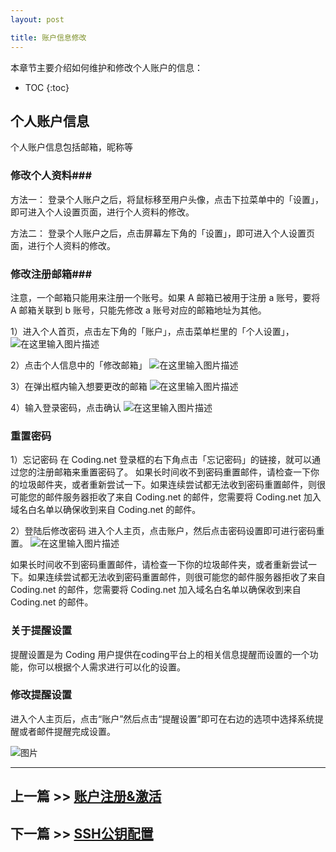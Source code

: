 ```yaml
---
layout: post

title: 账户信息修改
---
```


本章节主要介绍如何维护和修改个人账户的信息：

* TOC
{:toc}

## 个人账户信息

个人账户信息包括邮箱，昵称等

### 修改个人资料###

方法一：
登录个人账户之后，将鼠标移至用户头像，点击下拉菜单中的「设置」，即可进入个人设置页面，进行个人资料的修改。

方法二：
登录个人账户之后，点击屏幕左下角的「设置」，即可进入个人设置页面，进行个人资料的修改。

### 修改注册邮箱###

注意，一个邮箱只能用来注册一个账号。如果 A 邮箱已被用于注册 a 账号，要将 A 邮箱关联到 b 账号，只能先修改 a 账号对应的邮箱地址为其他。

1）进入个人首页，点击左下角的「账户」，点击菜单栏里的「个人设置」，
![在这里输入图片描述][3]

2）点击个人信息中的「修改邮箱」
![在这里输入图片描述][4]

3）在弹出框内输入想要更改的邮箱
![在这里输入图片描述][5]

4）输入登录密码，点击确认
![在这里输入图片描述][6]


### 重置密码

1）忘记密码
在 Coding.net 登录框的右下角点击「忘记密码」的链接，就可以通过您的注册邮箱来重置密码了。
如果长时间收不到密码重置邮件，请检查一下你的垃圾邮件夹，或者重新尝试一下。如果连续尝试都无法收到密码重置邮件，则很可能您的邮件服务器拒收了来自 Coding.net 的邮件，您需要将 Coding.net 加入域名白名单以确保收到来自 Coding.net 的邮件。

2）登陆后修改密码
进入个人主页，点击账户，然后点击密码设置即可进行密码重置。
![在这里输入图片描述][7]

如果长时间收不到密码重置邮件，请检查一下你的垃圾邮件夹，或者重新尝试一下。如果连续尝试都无法收到密码重置邮件，则很可能您的邮件服务器拒收了来自 Coding.net 的邮件，您需要将 Coding.net 加入域名白名单以确保收到来自 Coding.net 的邮件。


### 关于提醒设置

提醒设置是为 Coding 用户提供在coding平台上的相关信息提醒而设置的一个功能，你可以根据个人需求进行可以化的设置。

### 修改提醒设置

进入个人主页后，点击“账户”然后点击“提醒设置”即可在右边的选项中选择系统提醒或者邮件提醒完成设置。

 ![图片](https://dn-coding-net-production-pp.qbox.me/4802fe64-4fa1-46e6-a0d1-70d7aa8b5850.png) 
 
---

## 上一篇 >> [账户注册&激活](/help/doc/account/register.html)

## 下一篇 >> [SSH公钥配置](/help/doc/account/ssh-key.html)

  [3]: https://coding.net/api/project/130548/files/261945/imagePreview
  [4]: https://coding.net/api/project/130548/files/261946/imagePreview
  [5]: https://coding.net/api/project/130548/files/261947/imagePreview
  [6]: https://coding.net/api/project/130548/files/261949/imagePreview
  [7]: https://coding.net/api/project/130548/files/261953/imagePreview
  [8]: https://coding.net/api/project/130548/files/261954/imagePreview
  [9]: https://coding.net/api/project/130548/files/261955/imagePreview
  [10]: https://coding.net/api/project/130548/files/261956/imagePreview
  [11]: https://coding.net/api/project/130548/files/261958/imagePreview
  [12]: https://coding.net/api/project/130548/files/261959/imagePreview
  [13]: https://coding.net/api/project/130548/files/261960/imagePreview
  [14]: https://coding.net/api/project/130548/files/261961/imagePreview
  [15]: https://coding.net/api/project/130548/files/261962/imagePreview
  [16]: https://coding.net/api/project/130548/files/262582/imagePreview

